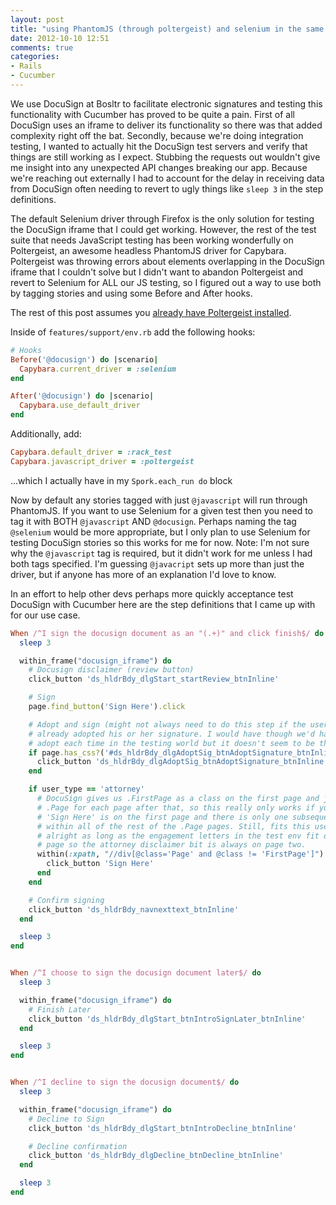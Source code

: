```yaml
---
layout: post
title: "using PhantomJS (through poltergeist) and selenium in the same cucumber test suite"
date: 2012-10-10 12:51
comments: true
categories: 
- Rails
- Cucumber
---
```


We use DocuSign at Bosltr to facilitate electronic signatures and testing this functionality with Cucumber has proved to be quite a pain. First of all DocuSign uses an iframe to deliver its functionality so there was that added complexity right off the bat. Secondly, because we're doing integration testing, I wanted to actually hit the DocuSign test servers and verify that things are still working as I expect. Stubbing the requests out wouldn't give me insight into any unexpected API changes breaking our app. Because we're reaching out externally I had to account for the delay in receiving data from DocuSign often needing to revert to ugly things like `sleep 3` in the step definitions.

The default Selenium driver through Firefox is the only solution for testing the DocuSign iframe that I could get working. However, the rest of the test suite that needs JavaScript testing has been working wonderfully on Poltergeist, an awesome headless PhantomJS driver for Capybara. Poltergeist was throwing errors about elements overlapping in the DocuSign iframe that I couldn't solve but I didn't want to abandon Poltergeist and revert to Selenium for ALL our JS testing, so I figured out a way to use both by tagging stories and using some Before and After hooks.

<!-- more -->

The rest of this post assumes you [already have Poltergeist installed](https://github.com/jonleighton/poltergeist).

Inside of `features/support/env.rb` add the following hooks:

```ruby
# Hooks
Before('@docusign') do |scenario|
  Capybara.current_driver = :selenium
end

After('@docusign') do |scenario|
  Capybara.use_default_driver
end
```

Additionally, add:

```ruby
Capybara.default_driver = :rack_test
Capybara.javascript_driver = :poltergeist
```

...which I actually have in my `Spork.each_run do` block

Now by default any stories tagged with just `@javascript` will run through PhantomJS. If you want to use Selenium for a given test then you need to tag it with BOTH `@javascript` AND `@docusign`. Perhaps naming the tag `@selenium` would be more appropriate, but I only plan to use Selenium for testing DocuSign stories so this works for me for now. Note: I'm not sure why the `@javascript` tag is required, but it didn't work for me unless I had both tags specified. I'm guessing `@javacript` sets up more than just the driver, but if anyone has more of an explanation I'd love to know.

In an effort to help other devs perhaps more quickly acceptance test DocuSign with Cucumber here are the step definitions that I came up with for our use case.

```ruby
When /^I sign the docusign document as an "(.+)" and click finish$/ do |user_type|
  sleep 3

  within_frame("docusign_iframe") do
    # Docusign disclaimer (review button)
    click_button 'ds_hldrBdy_dlgStart_startReview_btnInline'

    # Sign
    page.find_button('Sign Here').click

    # Adopt and sign (might not always need to do this step if the user has
    # already adopted his or her signature. I would have though we'd have to
    # adopt each time in the testing world but it doesn't seem to be that way)
    if page.has_css?('#ds_hldrBdy_dlgAdoptSig_btnAdoptSignature_btnInline')
      click_button 'ds_hldrBdy_dlgAdoptSig_btnAdoptSignature_btnInline'
    end

    if user_type == 'attorney'
      # DocuSign gives us .FirstPage as a class on the first page and just
      # .Page for each page after that, so this really only works if your first
      # 'Sign Here' is on the first page and there is only one subsequent one
      # within all of the rest of the .Page pages. Still, fits this use case
      # alright as long as the engagement letters in the test env fit on one
      # page so the attorney disclaimer bit is always on page two.
      within(:xpath, "//div[@class='Page' and @class != 'FirstPage']") do
        click_button 'Sign Here'
      end
    end

    # Confirm signing
    click_button 'ds_hldrBdy_navnexttext_btnInline'
  end

  sleep 3
end


When /^I choose to sign the docusign document later$/ do
  sleep 3

  within_frame("docusign_iframe") do
    # Finish Later
    click_button 'ds_hldrBdy_dlgStart_btnIntroSignLater_btnInline'
  end

  sleep 3
end


When /^I decline to sign the docusign document$/ do
  sleep 3

  within_frame("docusign_iframe") do
    # Decline to Sign
    click_button 'ds_hldrBdy_dlgStart_btnIntroDecline_btnInline'

    # Decline confirmation
    click_button 'ds_hldrBdy_dlgDecline_btnDecline_btnInline'
  end

  sleep 3
end
```

